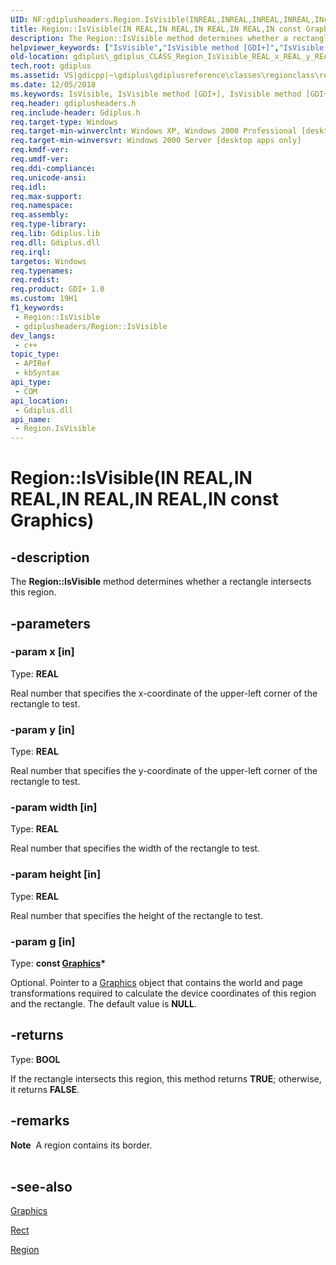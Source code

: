 ```yaml
---
UID: NF:gdiplusheaders.Region.IsVisible(INREAL,INREAL,INREAL,INREAL,INconstGraphics)
title: Region::IsVisible(IN REAL,IN REAL,IN REAL,IN REAL,IN const Graphics) (gdiplusheaders.h)
description: The Region::IsVisible method determines whether a rectangle intersects this region.
helpviewer_keywords: ["IsVisible","IsVisible method [GDI+]","IsVisible method [GDI+]","Region class","Region class [GDI+]","IsVisible method","Region.IsVisible","Region.IsVisible(IN REAL","IN REAL","IN REAL","IN REAL","IN const Graphics)","Region.IsVisible(REAL","REAL","REAL","REAL","const Graphics*)","Region::IsVisible","Region::IsVisible(IN REAL","IN REAL","IN REAL","IN REAL","IN const Graphics)","_gdiplus_CLASS_Region_IsVisible_REAL_x_REAL_y_REAL_width_REAL_height_Graphics_g_","gdiplus._gdiplus_CLASS_Region_IsVisible_REAL_x_REAL_y_REAL_width_REAL_height_Graphics_g_"]
old-location: gdiplus\_gdiplus_CLASS_Region_IsVisible_REAL_x_REAL_y_REAL_width_REAL_height_Graphics_g_.htm
tech.root: gdiplus
ms.assetid: VS|gdicpp|~\gdiplus\gdiplusreference\classes\regionclass\regionmethods\regionisvisiblemethods\isvisible_88realx_realy_realwidth_realheight_graph.htm
ms.date: 12/05/2018
ms.keywords: IsVisible, IsVisible method [GDI+], IsVisible method [GDI+],Region class, Region class [GDI+],IsVisible method, Region.IsVisible, Region.IsVisible(IN REAL,IN REAL,IN REAL,IN REAL,IN const Graphics), Region.IsVisible(REAL,REAL,REAL,REAL,const Graphics*), Region::IsVisible, Region::IsVisible(IN REAL,IN REAL,IN REAL,IN REAL,IN const Graphics), _gdiplus_CLASS_Region_IsVisible_REAL_x_REAL_y_REAL_width_REAL_height_Graphics_g_, gdiplus._gdiplus_CLASS_Region_IsVisible_REAL_x_REAL_y_REAL_width_REAL_height_Graphics_g_
req.header: gdiplusheaders.h
req.include-header: Gdiplus.h
req.target-type: Windows
req.target-min-winverclnt: Windows XP, Windows 2000 Professional [desktop apps only]
req.target-min-winversvr: Windows 2000 Server [desktop apps only]
req.kmdf-ver: 
req.umdf-ver: 
req.ddi-compliance: 
req.unicode-ansi: 
req.idl: 
req.max-support: 
req.namespace: 
req.assembly: 
req.type-library: 
req.lib: Gdiplus.lib
req.dll: Gdiplus.dll
req.irql: 
targetos: Windows
req.typenames: 
req.redist: 
req.product: GDI+ 1.0
ms.custom: 19H1
f1_keywords:
 - Region::IsVisible
 - gdiplusheaders/Region::IsVisible
dev_langs:
 - c++
topic_type:
 - APIRef
 - kbSyntax
api_type:
 - COM
api_location:
 - Gdiplus.dll
api_name:
 - Region.IsVisible
---
```


# Region::IsVisible(IN REAL,IN REAL,IN REAL,IN REAL,IN const Graphics)


## -description

The <b>Region::IsVisible</b> method determines whether a rectangle intersects this region.

## -parameters

### -param x [in]

Type: <b>REAL</b>

Real number that specifies the x-coordinate of the upper-left corner of the rectangle to test.

### -param y [in]

Type: <b>REAL</b>

Real number that specifies the y-coordinate of the upper-left corner of the rectangle to test.

### -param width [in]

Type: <b>REAL</b>

Real number that specifies the width of the rectangle to test.

### -param height [in]

Type: <b>REAL</b>

Real number that specifies the height of the rectangle to test.

### -param g [in]

Type: <b>const <a href="https://docs.microsoft.com/windows/desktop/api/gdiplusgraphics/nl-gdiplusgraphics-graphics">Graphics</a>*</b>

Optional. Pointer to a <a href="https://docs.microsoft.com/windows/desktop/api/gdiplusgraphics/nl-gdiplusgraphics-graphics">Graphics</a> object that contains the world and page transformations required to calculate the device coordinates of this region and the rectangle. The default value is <b>NULL</b>.

## -returns

Type: <b>BOOL</b>

If the rectangle intersects this region, this method returns <b>TRUE</b>; otherwise, it returns <b>FALSE</b>.

## -remarks

<div class="alert"><b>Note</b>  A region contains its border.</div>
<div> </div>

## -see-also

<a href="https://docs.microsoft.com/windows/desktop/api/gdiplusgraphics/nl-gdiplusgraphics-graphics">Graphics</a>



<a href="https://docs.microsoft.com/windows/desktop/api/gdiplustypes/nl-gdiplustypes-rect">Rect</a>



<a href="https://docs.microsoft.com/windows/desktop/api/gdiplusheaders/nl-gdiplusheaders-region">Region</a>

